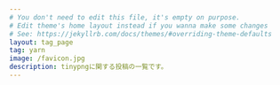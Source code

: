 ```yaml
---
# You don't need to edit this file, it's empty on purpose.
# Edit theme's home layout instead if you wanna make some changes
# See: https://jekyllrb.com/docs/themes/#overriding-theme-defaults
layout: tag_page
tag: yarn
image: /favicon.jpg
description: tinypngに関する投稿の一覧です。
---
```

